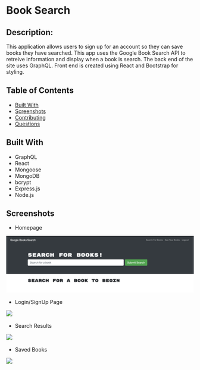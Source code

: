 # Book Search

## Description: 

This application allows users to sign up for an account so they can save books they have searched. This app uses the Google Book Search API to retreive information and display when a book is search. The back end of the site uses GraphQL. Front end is created using React and Bootstrap for styling.

## Table of Contents
* [Built With](#builtwith)
* [Screenshots](#screenshots)
* [Contributing](#contributing)
* [Questions](#questions)

## Built With
* GraphQL
* React
* Mongoose
* MongoDB
* bcrypt
* Express.js
* Node.js

## Screenshots

* Homepage
<img src="./images/homepage.png">

* Login/SignUp Page
<img src="./utils/images/login.png">

* Search Results 
<img src="./utils/images/search.png">

* Saved Books
<img src="./utils/images/saved.png">



